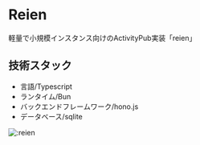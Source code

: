 # Reien
軽量で小規模インスタンス向けのActivityPub実装「reien」

## 技術スタック
- 言語/Typescript
- ランタイム/Bun
- バックエンドフレームワーク/hono.js
- データベース/sqlite

![:reien](https://count.getloli.com/@reien?name=reien&theme=gelbooru&padding=8&offset=0&align=center&scale=1&pixelated=1&darkmode=auto)
